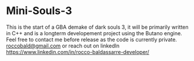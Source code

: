 # Mini-Souls-3
This is the start of a GBA demake of dark souls 3, it will be primarily written in C++ and is a longterm developement project using the Butano engine. Feel free to contact me before release as the code is currently private. roccobald@gmail.com or reach out on linkedIn https://www.linkedin.com/in/rocco-baldassarre-developer/
